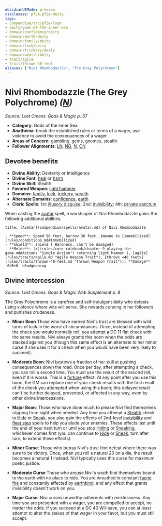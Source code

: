 ```yaml
---
obsidianUIMode: preview
cssclasses: pf2e,pf2e-deity
tags:
- compendium/src/pf2e/logm
- deity/gods-of-the-inner-sea
- domain/confidence/deity
- domain/earth/deity
- domain/family/deity
- domain/luck/deity
- domain/trickery/deity
- domain/wealth/deity
- trait/agile
- trait/thrown-40-feet
aliases: ["Nivi Rhombodazzle", "The Grey Polychrome"]
---
```

# Nivi Rhombodazzle (The Grey Polychrome) *([N](rules/traits/n-b1.md "Neutral Alignment Trait"))*  
*Source: Lost Omens: Gods & Magic p. 67*  

- **Category**: Gods of the Inner Sea
- **Anathema**: break the established rules or terms of a wager, use violence to avoid the consequences of a wager
- **Areas of Concern**: gambling, gems, gnomes, stealth
- **Follower Alignments**: [LN](rules/traits/ln-b1.md "Lawful Neutral Alignment Trait"), [NG](rules/traits/ng-b1.md "Neutral Good Alignment Trait"), [N](rules/traits/n-b1.md "Neutral Alignment Trait"), [CN](rules/traits/cn-b1.md "Chaotic Neutral Alignment Trait")

## Devotee benefits

- **Divine Ability**: Dexterity or Intelligence
- **Divine Font**: [heal](compendium/spells/heal.md) or [harm](compendium/spells/harm.md)
- **Divine Skill**: Stealth
- **Favored Weapon**: [light hammer](compendium/equipment/items/light-hammer.md)
- **Domains**: [family](compendium/setting/domains.md#Family), [luck](compendium/setting/domains.md#Luck), [trickery](compendium/setting/domains.md#Trickery), [wealth](compendium/setting/domains.md#Wealth)
- **Alternate Domains**: [confidence](compendium/setting/domains.md#Confidence), [earth](compendium/setting/domains.md#Earth)
- **Cleric Spells**: 1st: [illusory disguise](compendium/spells/illusory-disguise.md); 2nd: [invisibility](compendium/spells/invisibility.md); 4th: [private sanctum](compendium/spells/private-sanctum.md)

When casting the [avatar](compendium/spells/avatar.md) spell, a worshipper of Nivi Rhombodazzle gains the following additional abilities.

```ad-embed-avatar
title: [Avatar](compendium/spells/avatar.md) of Nivi Rhombodazzle

- **Speed**: Speed 50 feet, burrow 30 feet, immune to [immobilized](rules/conditions.md#Immobilized)
- **Shield**: shield ( Hardness, can't be damaged)
- **Melee**: [>](rules/core-rulebook/chapter-9-playing-the-game.md#Actions "Single Action") returning light hammer (, [agile](rules/traits/agile.md "Agile Weapon Trait"), [thrown <40 feet>](rules/traits/thrown-40-feet.md "Thrown Weapon Trait")), **Damage** `6d6+6` bludgeoning 
```

## Divine intercession
*Source: Lost Omens: Gods & Magic Web Supplement p. 8*

The Grey Polychrome is a carefree and self-indulgent deity who detests using violence where wits will serve. She rewards cunning in her followers and punishes crudeness.

- **Minor Boon** Those who have earned Nivi's trust are blessed with wild turns of luck in the worst of circumstances. Once, instead of attempting the check you would normally roll, you attempt a DC 11 flat check with the same results. Nivi always grants this boon when the odds are stacked against you (though this same effect is an alternate to her minor curse if she uses it for a check when you would have been very likely to succeed).
- **Moderate Boon**: Nivi bestows a fraction of her skill at pushing consequences down the road. Once per day, after attempting a check, you can roll a second time. You must use the result of the second roll, even if it is worse. This is a [fortune](rules/traits/fortune.md "Fortune Effect Trait") effect. At any point after you use this boon, the GM can replace one of your check results with the first result of the check you attempted when using this boon; this delayed result can't be further delayed, prevented, or affected in any way, even by other divine intercessions.
- **Major Boon**: Those who have done much to please Nivi find themselves slipping from sight when needed. Any time you attempt a [Stealth](compendium/skills.md#Stealth) check to [Hide](rules/actions/hide.md) or [Sneak](rules/actions/sneak.md), you also gain the effects of 2nd-level [invisibility](compendium/spells/invisibility.md) and [fleet step](compendium/spells/fleet-step.md) spells to help you elude your enemies. These effects last until the end of your next turn or until you stop [Hiding](rules/actions/hide.md) or [Sneaking](rules/actions/sneak.md), whichever comes first (you can continue to [Hide](rules/actions/hide.md) or [Sneak](rules/actions/sneak.md), turn after turn, to extend these effects).

- **Minor Curse**: Those who betray Nivi's trust find defeat where there was sure to be victory. Once, when you roll a natural 20 on a die, the result becomes a natural 1 instead. Nivi typically uses this curse for maximum poetic justice.
- **Moderate Curse** Those who arouse Nivi's wrath find themselves bound to the earth with no place to hide. You are wreathed in constant [faerie fire](compendium/spells/faerie-fire.md) and constantly affected by [earthbind](compendium/spells/earthbind.md), and any effect that grants invisibility doesn't work on you.
- **Major Curse**: Nivi curses unworthy adherents with recklessness. Any time you are presented with a wager, you are compelled to accept, no matter the odds. If you succeed at a DC 40 Will save, you can at least attempt to alter the stakes of that wager in your favor, but you must still accept.